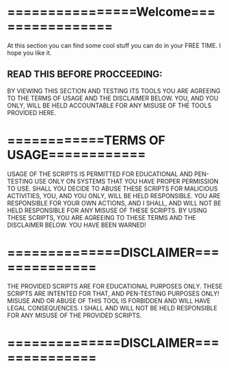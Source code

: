 <h1>================Welcome================</h1>

<p>At this section you can find some cool stuff you
can do in your FREE TIME. I hope you like it.</p>

<h2>READ THIS BEFORE PROCCEEDING:</h2>
<p>BY VIEWING THIS SECTION AND TESTING ITS TOOLS YOU ARE AGREEING TO THE TERMS OF USAGE AND THE DISCLAIMER BELOW.
YOU, AND YOU ONLY, WILL BE HELD ACCOUNTABLE FOR ANY MISUSE OF THE TOOLS PROVIDED HERE.</p>






<h1>============TERMS OF USAGE============</h1>
<p>USAGE OF THE SCRIPTS IS PERMITTED FOR EDUCATIONAL AND PEN-TESTING USE ONLY ON SYSTEMS
THAT YOU HAVE PROPER PERMISSION TO USE. SHALL YOU DECIDE TO ABUSE THESE SCRIPTS FOR
MALICIOUS ACTIVITIES, YOU, AND YOU ONLY, WILL BE HELD RESPONSIBLE.
YOU ARE RESPONSIBLE FOR YOUR OWN ACTIONS, AND I SHALL, AND WILL NOT BE HELD RESPONSIBLE
FOR ANY MISUSE OF THESE SCRIPTS. BY USING THESE SCRIPTS, YOU ARE AGREEING TO THESE TERMS
AND THE DISCLAIMER BELOW. YOU HAVE BEEN WARNED!</p>
<h1>==============DISCLAIMER==============</h1>
<p>THE PROVIDED SCRIPTS ARE FOR EDUCATIONAL PURPOSES ONLY.
THESE SCRIPTS ARE INTENTED FOR THAT, AND PEN-TESTING PURPOSES ONLY!
MISUSE AND OR ABUSE OF THIS TOOL IS FORBIDDEN AND WILL HAVE LEGAL CONSEQUENCES. I SHALL
AND WILL NOT BE HELD RESPONSIBLE FOR ANY MISUSE OF THE PROVIDED SCRIPTS.</p>
<h1>==============DISCLAIMER==============</h1>
